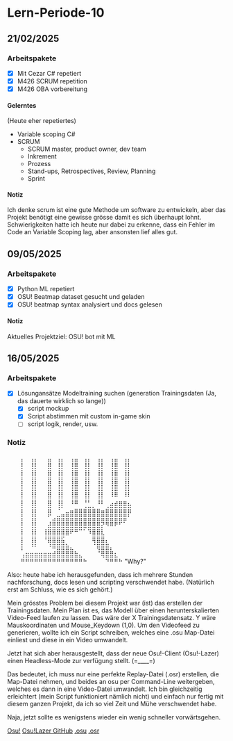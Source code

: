 # Lern-Periode-10
## 21/02/2025
### Arbeitspakete
- [x] Mit Cezar C# repetiert
- [x] M426 SCRUM repetition
- [x] M426 OBA vorbereitung

#### Gelerntes
(Heute eher repetiertes)
- Variable scoping C#
- SCRUM
  - SCRUM master, product owner, dev team
  - Inkrement
  - Prozess
  - Stand-ups, Retrospectives, Review, Planning
  - Sprint

#### Notiz
Ich denke scrum ist eine gute Methode um software zu entwickeln, aber das Projekt benötigt eine gewisse grösse damit es sich überhaupt lohnt. Schwierigkeiten hatte ich heute nur dabei zu erkenne, dass ein Fehler im Code an Variable Scoping lag, aber ansonsten lief alles gut.

## 09/05/2025
### Arbeitspakete
- [x] Python ML repetiert
- [x] OSU! Beatmap dataset gesucht und geladen
- [x] OSU! beatmap syntax analysiert und docs gelesen

#### Notiz
Aktuelles Projektziel: OSU! bot mit ML

## 16/05/2025
### Arbeitspakete
- [x] Lösungansätze Modeltraining suchen (generation Trainingsdaten (Ja, das dauerte wirklich so lange))
  - [x] script mockup
  - [x] Script abstimmen mit custom in-game skin
  - [ ] script logik, render, usw.

### Notiz
⠀⠀⠀⡄⠀⢠⡄⠀⠀⣤⠀⢠⡄⠀⢠⣤⠀⢠⡄⠀⢠⡄⠀⢠⣤⠀⢠⡄⠀⠀<br>
⠀⠀⠀⡇⠀⢸⡇⠀⠀⣿⠀⢸⡇⠀⢸⣿⠀⢸⡇⠀⢸⡇⠀⢸⣿⠀⢸⡇⠀⠀
⠀⠀⠀⡇⠀⢸⡇⠀⠀⣿⠀⢸⡇⠀⢸⣿⠀⢸⡇⠀⢸⡇⠀⢸⣿⠀⢸⡇⠀⠀
⠀⠀⠀⡇⠀⢸⡇⠀⠀⣿⠀⢸⡇⠀⢸⣿⠀⢸⡇⠀⢸⡇⠀⢸⣿⠀⢸⡇⠀⠀
⠀⠀⠀⡇⠀⢸⡇⠀⠀⣿⠀⢸⡇⠀⢸⣿⠀⢸⡇⠀⢸⡇⠀⢸⣿⠀⢸⡇⠀⠀
⠀⠀⠀⡇⠀⢸⡇⠀⠀⣿⠀⢸⡇⠀⢸⣿⠀⢸⡇⠀⢸⡇⠀⠸⠿⠀⠸⠇⠀⠀
⠀⠀⠀⡇⠀⢸⡇⠀⠀⣿⠀⢸⡇⠀⠸⠿⠀⠘⠃⠀⠸⠇⠀⣠⣴⣶⣶⣄⠀⠀
⠀⠀⠀⡇⠀⢸⡇⠀⠀⣿⠀⠘⠁⣀⣤⣶⣶⣾⣿⣷⣶⣤⣾⣿⣿⣿⣿⣿⠀⠀
⠀⠀⠀⡇⠀⢸⡇⠀⠀⠋⣠⣶⣿⣿⣿⣿⣿⣿⣿⣿⣿⣿⣿⣿⣿⣿⣿⠃⠀⠀
⠀⠀⠀⡇⠀⢸⡇⠀⠀⣼⣿⣿⣿⣿⣿⣿⣿⣿⣿⣿⣿⡝⠻⠿⠟⠋⠁⠀⠀⠀
⠀⠀⠀⡇⠀⢸⡇⠀⢸⣿⣿⣿⣿⣿⠟⠛⠉⠁⠹⣿⣿⣇⠀⠀⠀⠀⠀⠀⠀⠀
⠀⠀⠀⡇⠀⢸⡇⠀⠘⣿⣿⣿⣯⠀⠀⠀⠀⠀⠀⢿⣿⣿⡄⠀⠀⠀⠀⠀⠀⠀
⠀⠀⠀⡇⠀⠘⠃⠀⠀⠘⠿⣿⣿⣷⣄⠀⠀⠀⠀⠈⢿⣿⣿⡄⠀⠀⠀⠀⠀⠀
⠀⠀⠀⢠⣶⣶⣶⣶⣶⣶⣾⣿⣿⣿⣿⣷⣄⠀⠀⠀⠈⢿⣿⣿⣆⠀⠀⠀⠀⠀
⠀⠀⠀⠛⠛⠛⠛⠛⠛⠛⠛⠛⠛⠛⠛⠛⠛⠓⠀⠀⠀⠀⠙⠛⠛⠓
"Why?"

Also: heute habe ich herausgefunden, dass ich mehrere Stunden nachforschung, docs lesen und scripting verschwendet habe. (Natürlich erst am Schluss, wie es sich gehört.)

Mein grösstes Problem bei diesem Projekt war (ist) das erstellen der Trainingsdaten. Mein Plan ist es, das Modell über einen herunterskalierten Video-Feed laufen zu lassen. Das wäre der X Trainingsdatensatz. Y wäre Mauskoordinaten und Mouse_Keydown (1,0). Um den Videofeed zu generieren, wollte ich ein Script schreiben, welches eine .osu Map-Datei einliest und diese in ein Video umwandelt.

Jetzt hat sich aber herausgestellt, dass der neue Osu!-Client (Osu!-Lazer) einen Headless-Mode zur verfügung stellt. (=____=)

Das bedeutet, ich muss nur eine perfekte Replay-Datei (.osr) erstellen, die Map-Datei nehmen, und beides an osu per Command-Line weitergeben, welches es dann in eine Video-Datei umwandelt.
Ich bin gleichzeitig erleichtert (mein Script funktioniert nämlich nicht) und einfach nur fertig mit diesem ganzen Projekt, da ich so viel Zeit und Mühe verschwendet habe.

Naja, jetzt sollte es wenigstens wieder ein wenig schneller vorwärtsgehen.

[Osu!](https://osu.ppy.sh/)
[Osu!Lazer GitHub](https://github.com/ppy/osu)
[.osu](https://osu.ppy.sh/wiki/en/Client/File_formats/osu_%28file_format%29)
[.osr](https://osu.ppy.sh/wiki/en/Client/File_formats/osr_%28file_format%29)
